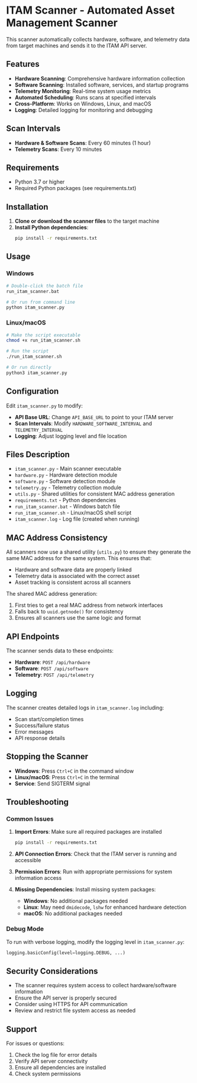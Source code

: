 # ITAM Scanner - Automated Asset Management Scanner

This scanner automatically collects hardware, software, and telemetry data from target machines and sends it to the ITAM API server.

## Features

- **Hardware Scanning**: Comprehensive hardware information collection
- **Software Scanning**: Installed software, services, and startup programs
- **Telemetry Monitoring**: Real-time system usage metrics
- **Automated Scheduling**: Runs scans at specified intervals
- **Cross-Platform**: Works on Windows, Linux, and macOS
- **Logging**: Detailed logging for monitoring and debugging

## Scan Intervals

- **Hardware & Software Scans**: Every 60 minutes (1 hour)
- **Telemetry Scans**: Every 10 minutes

## Requirements

- Python 3.7 or higher
- Required Python packages (see requirements.txt)

## Installation

1. **Clone or download the scanner files** to the target machine
2. **Install Python dependencies**:
   ```bash
   pip install -r requirements.txt
   ```

## Usage

### Windows
```bash
# Double-click the batch file
run_itam_scanner.bat

# Or run from command line
python itam_scanner.py
```

### Linux/macOS
```bash
# Make the script executable
chmod +x run_itam_scanner.sh

# Run the script
./run_itam_scanner.sh

# Or run directly
python3 itam_scanner.py
```

## Configuration

Edit `itam_scanner.py` to modify:

- **API Base URL**: Change `API_BASE_URL` to point to your ITAM server
- **Scan Intervals**: Modify `HARDWARE_SOFTWARE_INTERVAL` and `TELEMETRY_INTERVAL`
- **Logging**: Adjust logging level and file location

## Files Description

- `itam_scanner.py` - Main scanner executable
- `hardware.py` - Hardware detection module
- `software.py` - Software detection module
- `telemetry.py` - Telemetry collection module
- `utils.py` - Shared utilities for consistent MAC address generation
- `requirements.txt` - Python dependencies
- `run_itam_scanner.bat` - Windows batch file
- `run_itam_scanner.sh` - Linux/macOS shell script
- `itam_scanner.log` - Log file (created when running)

## MAC Address Consistency

All scanners now use a shared utility (`utils.py`) to ensure they generate the same MAC address for the same system. This ensures that:

- Hardware and software data are properly linked
- Telemetry data is associated with the correct asset
- Asset tracking is consistent across all scanners

The shared MAC address generation:
1. First tries to get a real MAC address from network interfaces
2. Falls back to `uuid.getnode()` for consistency
3. Ensures all scanners use the same logic and format

## API Endpoints

The scanner sends data to these endpoints:

- **Hardware**: `POST /api/hardware`
- **Software**: `POST /api/software`
- **Telemetry**: `POST /api/telemetry`

## Logging

The scanner creates detailed logs in `itam_scanner.log` including:

- Scan start/completion times
- Success/failure status
- Error messages
- API response details

## Stopping the Scanner

- **Windows**: Press `Ctrl+C` in the command window
- **Linux/macOS**: Press `Ctrl+C` in the terminal
- **Service**: Send SIGTERM signal

## Troubleshooting

### Common Issues

1. **Import Errors**: Make sure all required packages are installed
   ```bash
   pip install -r requirements.txt
   ```

2. **API Connection Errors**: Check that the ITAM server is running and accessible

3. **Permission Errors**: Run with appropriate permissions for system information access

4. **Missing Dependencies**: Install missing system packages:
   - **Windows**: No additional packages needed
   - **Linux**: May need `dmidecode`, `lshw` for enhanced hardware detection
   - **macOS**: No additional packages needed

### Debug Mode

To run with verbose logging, modify the logging level in `itam_scanner.py`:
```python
logging.basicConfig(level=logging.DEBUG, ...)
```

## Security Considerations

- The scanner requires system access to collect hardware/software information
- Ensure the API server is properly secured
- Consider using HTTPS for API communication
- Review and restrict file system access as needed

## Support

For issues or questions:
1. Check the log file for error details
2. Verify API server connectivity
3. Ensure all dependencies are installed
4. Check system permissions
